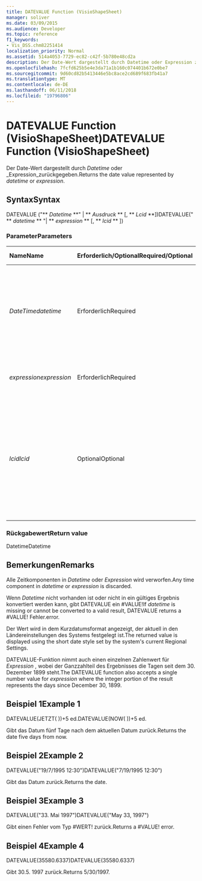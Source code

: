 ```yaml
---
title: DATEVALUE Function (VisioShapeSheet)
manager: soliver
ms.date: 03/09/2015
ms.audience: Developer
ms.topic: reference
f1_keywords:
- Vis_DSS.chm82251414
localization_priority: Normal
ms.assetid: 514a4053-7729-ec82-c42f-5b780e48cd2a
description: Der Date-Wert dargestellt durch Datetime oder Expression zurückgegeben.
ms.openlocfilehash: 7fcfd625b5e4e3da71a1b160c074401b672e0be7
ms.sourcegitcommit: 9d60cd82b5413446e5bc8ace2cd689f683fb41a7
ms.translationtype: MT
ms.contentlocale: de-DE
ms.lasthandoff: 06/11/2018
ms.locfileid: "19796806"
---
```

# <a name="datevalue-function-visioshapesheet"></a><span data-ttu-id="5f08a-103">DATEVALUE Function (VisioShapeSheet)</span><span class="sxs-lookup"><span data-stu-id="5f08a-103">DATEVALUE Function (VisioShapeSheet)</span></span>

<span data-ttu-id="5f08a-104">Der Date-Wert dargestellt durch _Datetime_ oder _Expression_zurückgegeben.</span><span class="sxs-lookup"><span data-stu-id="5f08a-104">Returns the date value represented by  _datetime_ or  _expression_.</span></span>
  
## <a name="syntax"></a><span data-ttu-id="5f08a-105">Syntax</span><span class="sxs-lookup"><span data-stu-id="5f08a-105">Syntax</span></span>

<span data-ttu-id="5f08a-106">DATEVALUE ("** *Datetime* **" | ** *Ausdruck* ** [, ** *Lcid* **])</span><span class="sxs-lookup"><span data-stu-id="5f08a-106">DATEVALUE(" ** *datetime* ** "| ** *expression* ** [, ** *lcid* ** ])</span></span> 
  
### <a name="parameters"></a><span data-ttu-id="5f08a-107">Parameter</span><span class="sxs-lookup"><span data-stu-id="5f08a-107">Parameters</span></span>

|<span data-ttu-id="5f08a-108">**Name**</span><span class="sxs-lookup"><span data-stu-id="5f08a-108">**Name**</span></span>|<span data-ttu-id="5f08a-109">**Erforderlich/Optional**</span><span class="sxs-lookup"><span data-stu-id="5f08a-109">**Required/Optional**</span></span>|<span data-ttu-id="5f08a-110">**Datentyp**</span><span class="sxs-lookup"><span data-stu-id="5f08a-110">**Data Type**</span></span>|<span data-ttu-id="5f08a-111">**Beschreibung**</span><span class="sxs-lookup"><span data-stu-id="5f08a-111">**Description**</span></span>|
|:-----|:-----|:-----|:-----|
| <span data-ttu-id="5f08a-112">_DateTime_</span><span class="sxs-lookup"><span data-stu-id="5f08a-112">_datetime_</span></span> <br/> |<span data-ttu-id="5f08a-113">Erforderlich</span><span class="sxs-lookup"><span data-stu-id="5f08a-113">Required</span></span>  <br/> |<span data-ttu-id="5f08a-114">**String**</span><span class="sxs-lookup"><span data-stu-id="5f08a-114">**String**</span></span> <br/> |<span data-ttu-id="5f08a-115">Beliebige Zeichenfolge, die allgemein als Datums- und Zeitangabe erkannt wird, oder ein Bezug auf eine Zelle mit einer Datums- und Zeitangabe.</span><span class="sxs-lookup"><span data-stu-id="5f08a-115">Any string commonly recognized as a date and time or a reference to a cell containing a date and time.</span></span>  <br/> |
| <span data-ttu-id="5f08a-116">_expression_</span><span class="sxs-lookup"><span data-stu-id="5f08a-116">_expression_</span></span> <br/> |<span data-ttu-id="5f08a-117">Erforderlich</span><span class="sxs-lookup"><span data-stu-id="5f08a-117">Required</span></span>  <br/> |<span data-ttu-id="5f08a-118">**String**</span><span class="sxs-lookup"><span data-stu-id="5f08a-118">**String**</span></span> <br/> |<span data-ttu-id="5f08a-119">Beliebiger Ausdruck, der eine Datums- und Zeitangabe liefert.</span><span class="sxs-lookup"><span data-stu-id="5f08a-119">Any expression that yields a date and time.</span></span>  <br/> |
| <span data-ttu-id="5f08a-120">_lcid_</span><span class="sxs-lookup"><span data-stu-id="5f08a-120">_lcid_</span></span> <br/> |<span data-ttu-id="5f08a-121">Optional</span><span class="sxs-lookup"><span data-stu-id="5f08a-121">Optional</span></span>  <br/> |<span data-ttu-id="5f08a-122">**Nummer**</span><span class="sxs-lookup"><span data-stu-id="5f08a-122">**Number**</span></span> <br/> |<span data-ttu-id="5f08a-p101">Gibt den lokalen Bezeichner an, der bei der Auswertung eines nicht lokalen Werts für datetime verwendet werden soll. Der lokale Bezeichner ist eine Zahl, die in den Systemkopfdateien beschrieben wird.</span><span class="sxs-lookup"><span data-stu-id="5f08a-p101">Specifies the locale identifier to be used in evaluating a non-local datetime. The locale identifier is a number described in the system header files.</span></span>  <br/> |
   
### <a name="return-value"></a><span data-ttu-id="5f08a-125">Rückgabewert</span><span class="sxs-lookup"><span data-stu-id="5f08a-125">Return value</span></span>

<span data-ttu-id="5f08a-126">Datetime</span><span class="sxs-lookup"><span data-stu-id="5f08a-126">Datetime</span></span>
  
## <a name="remarks"></a><span data-ttu-id="5f08a-127">Bemerkungen</span><span class="sxs-lookup"><span data-stu-id="5f08a-127">Remarks</span></span>

<span data-ttu-id="5f08a-128">Alle Zeitkomponenten in *Datetime* oder *Expression* wird verworfen.</span><span class="sxs-lookup"><span data-stu-id="5f08a-128">Any time component in  *datetime*  or  *expression*  is discarded.</span></span> 
  
<span data-ttu-id="5f08a-129">Wenn *Datetime* nicht vorhanden ist oder nicht in ein gültiges Ergebnis konvertiert werden kann, gibt DATEVALUE ein #VALUE!</span><span class="sxs-lookup"><span data-stu-id="5f08a-129">If  *datetime*  is missing or cannot be converted to a valid result, DATEVALUE returns a #VALUE!</span></span> <span data-ttu-id="5f08a-130">Fehler.</span><span class="sxs-lookup"><span data-stu-id="5f08a-130">error.</span></span> 
  
<span data-ttu-id="5f08a-131">Der Wert wird in dem Kurzdatumsformat angezeigt, der aktuell in den Ländereinstellungen des Systems festgelegt ist.</span><span class="sxs-lookup"><span data-stu-id="5f08a-131">The returned value is displayed using the short date style set by the system's current Regional Settings.</span></span> 
  
<span data-ttu-id="5f08a-132">DATEVALUE-Funktion nimmt auch einen einzelnen Zahlenwert für *Expression* , wobei der Ganzzahlteil des Ergebnisses die Tagen seit dem 30. Dezember 1899 steht.</span><span class="sxs-lookup"><span data-stu-id="5f08a-132">The DATEVALUE function also accepts a single number value for  *expression*  where the integer portion of the result represents the days since December 30, 1899.</span></span> 
  
## <a name="example-1"></a><span data-ttu-id="5f08a-133">Beispiel 1</span><span class="sxs-lookup"><span data-stu-id="5f08a-133">Example 1</span></span>

<span data-ttu-id="5f08a-134">DATEVALUE(JETZT( ))+5 ed.</span><span class="sxs-lookup"><span data-stu-id="5f08a-134">DATEVALUE(NOW( ))+5 ed.</span></span>
  
<span data-ttu-id="5f08a-135">Gibt das Datum fünf Tage nach dem aktuellen Datum zurück.</span><span class="sxs-lookup"><span data-stu-id="5f08a-135">Returns the date five days from now.</span></span>
  
## <a name="example-2"></a><span data-ttu-id="5f08a-136">Beispiel 2</span><span class="sxs-lookup"><span data-stu-id="5f08a-136">Example 2</span></span>

<span data-ttu-id="5f08a-137">DATEVALUE("19/7/1995 12:30")</span><span class="sxs-lookup"><span data-stu-id="5f08a-137">DATEVALUE("7/19/1995 12:30")</span></span>
  
<span data-ttu-id="5f08a-138">Gibt das Datum zurück.</span><span class="sxs-lookup"><span data-stu-id="5f08a-138">Returns the date.</span></span>
  
## <a name="example-3"></a><span data-ttu-id="5f08a-139">Beispiel 3</span><span class="sxs-lookup"><span data-stu-id="5f08a-139">Example 3</span></span>

<span data-ttu-id="5f08a-140">DATEVALUE("33. Mai 1997")</span><span class="sxs-lookup"><span data-stu-id="5f08a-140">DATEVALUE("May 33, 1997")</span></span>
  
<span data-ttu-id="5f08a-p103">Gibt einen Fehler vom Typ #WERT! zurück.</span><span class="sxs-lookup"><span data-stu-id="5f08a-p103">Returns a #VALUE! error.</span></span>
  
## <a name="example-4"></a><span data-ttu-id="5f08a-143">Beispiel 4</span><span class="sxs-lookup"><span data-stu-id="5f08a-143">Example 4</span></span>

<span data-ttu-id="5f08a-144">DATEVALUE(35580.6337)</span><span class="sxs-lookup"><span data-stu-id="5f08a-144">DATEVALUE(35580.6337)</span></span>
  
<span data-ttu-id="5f08a-145">Gibt 30.5. 1997 zurück.</span><span class="sxs-lookup"><span data-stu-id="5f08a-145">Returns 5/30/1997.</span></span>
  

